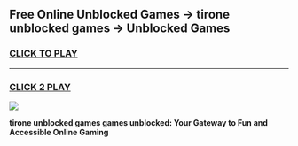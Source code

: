 
## Free Online Unblocked Games → tirone unblocked games → Unblocked Games
<h3>
<a href="https://premium.freeplayer.one?title=tirone_unblocked_games&ref=21F">CLICK TO PLAY</a></h3>
<hr>

<h3>
<a href="https://premium.freeplayer.one?title=tirone_unblocked_games&ref=21F">CLICK 2 PLAY</a>
  
</h3>

<a href="https://premium.freeplayer.one?title=tirone_unblocked_games&ref=21F/"><img src="https://clearcache.store/games.png"></a>


**tirone unblocked games games unblocked: Your Gateway to Fun and Accessible Online Gaming**
